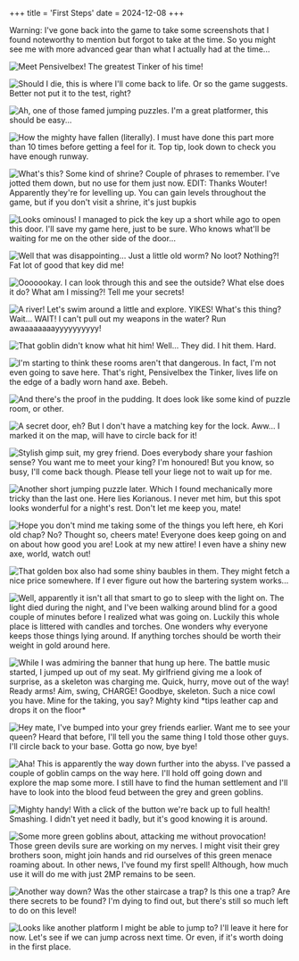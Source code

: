 +++
title = 'First Steps'
date = 2024-12-08
+++

Warning: I've gone back into the game to take some screenshots that I found noteworthy to mention but forgot to take at the time. So you might see me with more advanced gear than what I actually had at the time...

![](pensive-ibex.png "Meet PensiveIbex! The greatest Tinker of his time!")

![](silver-sapling.png "Should I die, this is where I'll come back to life. Or so the game suggests. Better not put it to the test, right?")

![](jumping-puzzle.png "Ah, one of those famed jumping puzzles. I'm a great platformer, this should be easy...")

![](pixel-perfect-callibration.png "How the mighty have fallen (literally). I must have done this part more than 10 times before getting a feel for it. Top tip, look down to check you have enough runway.")

![](ankh.png "What's this? Some kind of shrine? Couple of phrases to remember. I've jotted them down, but no use for them just now.
EDIT: Thanks Wouter! Apparently they're for levelling up. You can gain levels throughout the game, but if you don't visit a shrine, it's just bupkis")

![](boss-room.png "Looks ominous! I managed to pick the key up a short while ago to open this door. I'll save my game here, just to be sure. Who knows what'll be waiting for me on the other side of the door...")

![](disappointment.png "Well that was disappointing... Just a little old worm? No loot? Nothing?! Fat lot of good that key did me!")

![](orb.png "Ooooookay. I can look through this and see the outside? What else does it do? What am I missing?! Tell me your secrets!")

![](yikes.png "A river! Let's swim around a little and explore. YIKES! What's this thing? Wait... WAIT! I can't pull out my weapons in the water? Run awaaaaaaaayyyyyyyyyy!")

![](level-up.png "That goblin didn't know what hit him! Well... They did. I hit them. Hard.")

![](another-boss-room.png "I'm starting to think these rooms aren't that dangerous. In fact, I'm not even going to save here. That's right, PensiveIbex the Tinker, lives life on the edge of a badly worn hand axe. Bebeh.")

![](floor-puzzle.png "And there's the proof in the pudding. It does look like some kind of puzzle room, or other.")

![](locked-secret-door.png "A secret door, eh? But I don't have a matching key for the lock. Aww... I marked it on the map, will have to circle back for it!")

![](grey-goblin.png "Stylish gimp suit, my grey friend. Does everybody share your fashion sense? You want me to meet your king? I'm honoured! But you know, so busy, I'll come back though. Please tell your liege not to wait up for me.")

![](rip-korianous.png "Another short jumping puzzle later. Which I found mechanically more tricky than the last one. Here lies Korianous. I never met him, but this spot looks wonderful for a night's rest. Don't let me keep you, mate!")

![](new-loot.png "Hope you don't mind me taking some of the things you left here, eh Kori old chap? No? Thought so, cheers mate! Everyone does keep going on and on about how good you are! Look at my new attire! I even have a shiny new axe, world, watch out!")

![](baubles.png "That golden box also had some shiny baubles in them. They might fetch a nice price somewhere. If I ever figure out how the bartering system works...")

![](no-more-torch.png "Well, apparently it isn't all that smart to go to sleep with the light on. The light died during the night, and I've been walking around blind for a good couple of minutes before I realized what was going on. Luckily this whole place is littered with candles and torches. One wonders why everyone keeps those things lying around. If anything torches should be worth their weight in gold around here.")

![](rip-skeleton.png "While I was admiring the banner that hung up here. The battle music started, I jumped up out of my seat. My girlfriend giving me a look of surprise, as a skeleton was charging me. Quick, hurry, move out of the way! Ready arms! Aim, swing, CHARGE! Goodbye, skeleton. Such a nice cowl you have. Mine for the taking, you say? Mighty kind *tips leather cap and drops it on the floor*")

![](green-goblin.png "Hey mate, I've bumped into your grey friends earlier. Want me to see your queen? Heard that before, I'll tell you the same thing I told those other guys. I'll circle back to your base. Gotta go now, bye bye!")

![](staircase.png "Aha! This is apparently the way down further into the abyss. I've passed a couple of goblin camps on the way here. I'll hold off going down and explore the map some more. I still have to find the human settlement and I'll have to look into the blood feud between the grey and green goblins.")

![](fountain.png "Mighty handy! With a click of the button we're back up to full health! Smashing. I didn't yet need it badly, but it's good knowing it is around.")

![](first-magic-scroll.png "Some more green goblins about, attacking me without provocation! Those green devils sure are working on my nerves. I might visit their grey brothers soon, might join hands and rid ourselves of this green menace roaming about. In other news, I've found my first spell! Although, how much use it will do me with just 2MP remains to be seen.")

![](other-exit.png "Another way down? Was the other staircase a trap? Is this one a trap? Are there secrets to be found? I'm dying to find out, but there's still so much left to do on this level!")

![](jump-around.png "Looks like another platform I might be able to jump to? I'll leave it here for now. Let's see if we can jump across next time. Or even, if it's worth doing in the first place.")